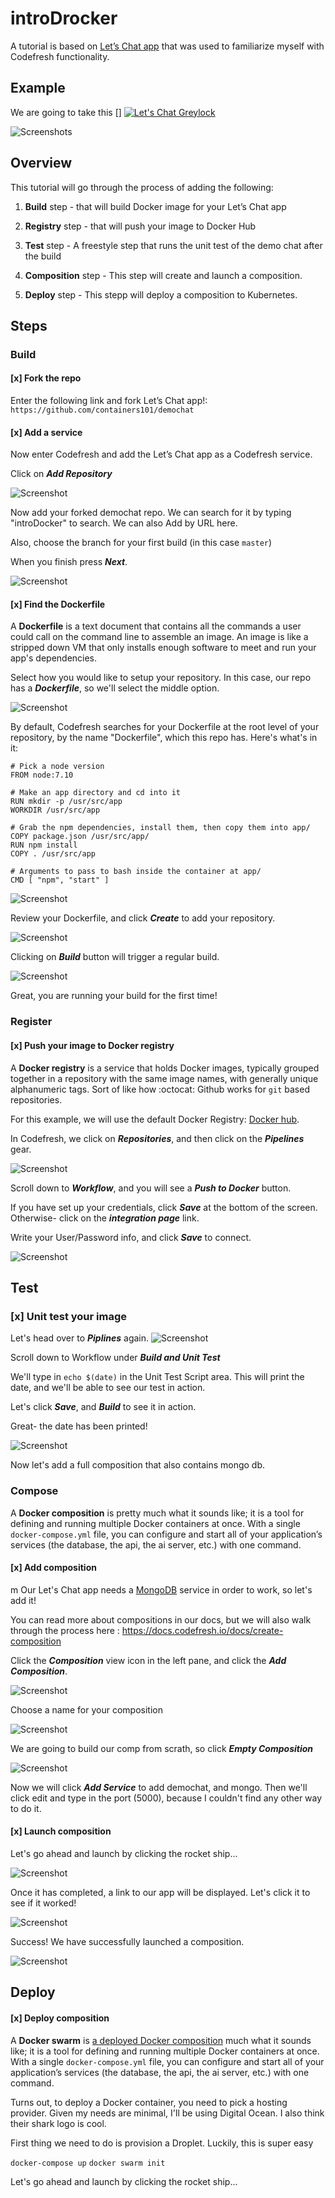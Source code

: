 # introDrocker 

A tutorial is based on [Let’s Chat app](https://github.com/containers101/demochat) that was used to familiarize myself with Codefresh functionality.

## Example 

We are going to take this []
[![Let's Chat Greylock](https://codefresh.io/wp-content/uploads/2017/03/lets-chat.png)](https://github.com/containers101/demochats)

![Screenshot](https://codefresh.io/wp-content/uploads/2017/03/11.png)s

## Overview 

This tutorial will go through the process of adding the following:

1. **Build** step - that will build Docker image for your Let’s Chat app

2. **Registry** step - that will push your image to Docker Hub

3. **Test** step - A freestyle step that runs the unit test of the demo chat after the build 

4. **Composition** step - This step will create and launch a composition.

5. **Deploy** step - This stepp will deploy a composition to Kubernetes. 

## Steps

### Build

#### [x] Fork the repo  

Enter the following link and fork Let’s Chat app!: ```https://github.com/containers101/demochat```

#### [x] Add a service
Now enter Codefresh and add the Let’s Chat app as a Codefresh service.

Click on ___Add Repository___

![Screenshot](https://codefresh.io/wp-content/uploads/2017/03/add-repo.png)


Now add your forked demochat repo. We can search for it by typing "introDocker" to search. We can also Add by URL here.

Also, choose the branch for your first build (in this case ```master```)

When you finish press ___Next___.

![Screenshot](https://codefresh.io/wp-content/uploads/2017/03/select-repo2.png)

#### [x] Find the Dockerfile
A **Dockerfile** is a text document that contains all the commands a user could call on the command line to assemble an image. An image is like a stripped down VM that only installs enough software to meet and run your app's dependencies. 

Select how you would like to setup your repository. In this case, our repo has a ___Dockerfile___, so we'll select the middle option. 


![Screenshot](https://codefresh.io/wp-content/uploads/2017/03/15.png)

By default, Codefresh searches for your Dockerfile at the root level of your repository, by the name "Dockerfile", which this repo has. Here's what's in it:
```
# Pick a node version
FROM node:7.10

# Make an app directory and cd into it
RUN mkdir -p /usr/src/app
WORKDIR /usr/src/app

# Grab the npm dependencies, install them, then copy them into app/
COPY package.json /usr/src/app/
RUN npm install
COPY . /usr/src/app

# Arguments to pass to bash inside the container at app/
CMD [ "npm", "start" ]
```

![Screenshot](https://codefresh.io/wp-content/uploads/2017/03/16.png)

Review your Dockerfile, and click ___Create___ to add your repository.

![Screenshot](https://codefresh.io/wp-content/uploads/2017/03/17.png)

Clicking on ___Build___  button will trigger a regular build.

![Screenshot](https://codefresh.io/wp-content/uploads/2017/03/18.png)

Great, you  are running  your build for the first time!

### Register 

#### [x] Push your image to Docker registry
A **Docker registry** is a service that holds Docker images, typically grouped together in a repository with the same image names, with generally unique alphanumeric tags. Sort of like how :octocat: Github works for `git` based repositories. 

For this example, we will use the default Docker Registry: [Docker hub](https://hub.docker.com). 

In Codefresh, we click on ___Repositories___, and then click on the ___Pipelines___ gear.

![Screenshot](https://codefresh.io/wp-content/uploads/2017/03/19.png)

Scroll down to ___Workflow___, and you will see a ___Push to Docker___ button. 

If you have set up your credentials, click ___Save___ at the bottom of the screen. Otherwise- click on the ___integration page___ link.

Write your User/Password info, and click ___Save___ to connect.

![Screenshot](https://codefresh.io/wp-content/uploads/2017/03/20.png)

## Test

### [x] Unit test your image

Let's head over to ___Piplines___ again.
![Screenshot](https://codefresh.io/wp-content/uploads/2017/03/19.png)

Scroll down to Workflow under ___Build and Unit Test___

We'll type in ```echo $(date)``` in the Unit Test Script area. This will print the date, and we'll be able to see our test in action.

Let's click ___Save___, and ___Build___ to see it in action.

Great- the date has been printed!

![Screenshot](http://i.imgur.com/11F0PjP.png)
 
 
Now let's add a full composition that also contains mongo db.

### Compose
A **Docker composition** is pretty much what it sounds like; it is a tool for defining and running multiple Docker containers at once. With a single `docker-compose.yml` file, you can configure and start all of your application’s services (the database, the api, the ai server, etc.) with one command. 

#### [x] Add composition
m
Our Let's Chat app needs a [MongoDB](https://www.mongodb.com) service in order to work, so let's add it!

You can read more about compositions in our docs, but we will also walk through the process here :
https://docs.codefresh.io/docs/create-composition


Click the ___Composition___ view icon in the left pane, and click the ___Add Composition___.

![Screenshot](https://codefresh.io/wp-content/uploads/2017/03/1.png)

Choose a name for your composition

![Screenshot](https://codefresh.io/wp-content/uploads/2017/03/2.png)

We are going to build our comp from scrath, so click ___Empty Composition___

![Screenshot](https://codefresh.io/wp-content/uploads/2017/04/empty_comp.png)

Now we will click ___Add Service___ to add demochat, and mongo. Then we'll click edit and type in the port (5000), because I couldn't find any other way to do it.

#### [x] Launch composition

Let's go ahead and launch by clicking the rocket ship...

![Screenshot](https://codefresh.io/wp-content/uploads/2017/04/savelaunch_final.png)


Once it has completed, a link to our app will be displayed. Let's click it to see if it worked!

![Screenshot](https://codefresh.io/wp-content/uploads/2017/04/completed_in.png)

Success! We have successfully launched a composition.

![Screenshot](http://i.imgur.com/OYwdTG3.jpg)

## Deploy
#### [x] Deploy composition
A **Docker swarm** is [a deployed Docker composition](https://docs.codefresh.io/docs/docker-swarm) much what it sounds like; it is a tool for defining and running multiple Docker containers at once. With a single `docker-compose.yml` file, you can configure and start all of your application’s services (the database, the api, the ai server, etc.) with one command. 

Turns out, to deploy a Docker container, you need to pick a hosting provider. Given my needs are minimal, I'll be using Digital Ocean. I also think their shark logo is cool. 

First thing we need to do is provision a Droplet. Luckily, this is super easy 


`docker-compose up`
`docker swarm init`

Let's go ahead and launch by clicking the rocket ship...